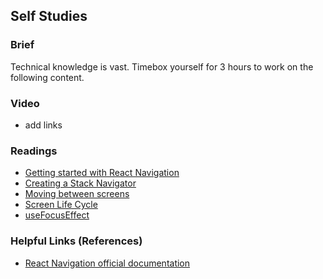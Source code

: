## Self Studies

### Brief

Technical knowledge is vast. Timebox yourself for 3 hours to work on the following content.

### Video 

- add links

### Readings

- [Getting started with React Navigation](https://reactnavigation.org/docs/getting-started/)
- [Creating a Stack Navigator](https://reactnavigation.org/docs/hello-react-navigation)
- [Moving between screens](https://reactnavigation.org/docs/navigating)
- [Screen Life Cycle](https://reactnavigation.org/docs/navigation-lifecycle/)
- [useFocusEffect](https://reactnavigation.org/docs/use-focus-effect/)

### Helpful Links (References)

- [React Navigation official documentation](https://reactnavigation.org/)
